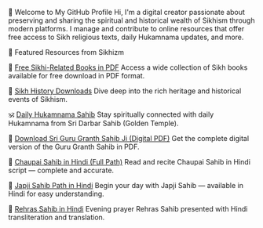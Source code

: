 👋 Welcome to My GitHub Profile
Hi, I'm a digital creator passionate about preserving and sharing the spiritual and historical wealth of Sikhism through modern platforms. I manage and contribute to online resources that offer free access to Sikh religious texts, daily Hukamnama updates, and more.

🔗 Featured Resources from Sikhizm

📘 <a href="https://sikhizm.com/free-sikhi-related-books-download-in-pdf/">Free Sikhi-Related Books in PDF</a>
Access a wide collection of Sikh books available for free download in PDF format.

🏰 <a href="https://sikhizm.com/category/downloads/sikh-history/">Sikh History Downloads</a>
Dive deep into the rich heritage and historical events of Sikhism.

🕉️ <a href="https://sikhizm.com/hukamnama-sahib/">Daily Hukamnama Sahib</a>
Stay spiritually connected with daily Hukamnama from Sri Darbar Sahib (Golden Temple).

📖 <a href="https://sikhizm.com/download-sri-guru-granth-sahib-ji-pdf-digital-version">Download Sri Guru Granth Sahib Ji (Digital PDF)</a>
Get the complete digital version of the Guru Granth Sahib in PDF.

🙏 <a href="https://sikhizm.com/chaupai-sahib-in-hindi-full-path/">Chaupai Sahib in Hindi (Full Path)</a>
Read and recite Chaupai Sahib in Hindi script — complete and accurate.

📿 <a href="https://sikhizm.com/japji-sahib-path-in-hindi/">Japji Sahib Path in Hindi</a>
Begin your day with Japji Sahib — available in Hindi for easy understanding.

🌇 <a href="https://sikhizm.com/rehras-sahib-hindi/">Rehras Sahib in Hindi</a>
Evening prayer Rehras Sahib presented with Hindi transliteration and translation.
